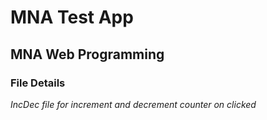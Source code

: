 # MNA Test App

## MNA Web Programming

### File Details

_IncDec file for increment and decrement counter on clicked_
